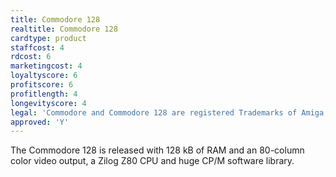 ```yaml
---
title: Commodore 128
realtitle: Commodore 128
cardtype: product
staffcost: 4
rdcost: 6
marketingcost: 4
loyaltyscore: 6
profitscore: 6
profitlength: 4
longevityscore: 4
legal: 'Commodore and Commodore 128 are registered Trademarks of Amiga, Inc.'
approved: 'Y'
---
```

The Commodore 128 is released with 128 kB of RAM and an 80-column color video output, a Zilog Z80 CPU and huge CP/M software library.
